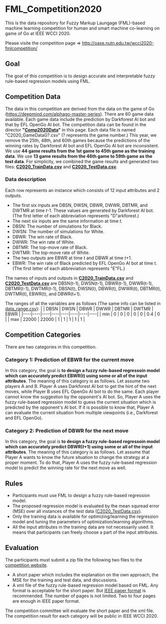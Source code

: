 # FML_Competition2020
This is the data repository for Fuzzy Markup Laungage (FML)-based machine learning competition for human and smart machine co-learning on game of Go at IEEE WCCI 2020.

Please visite the competition page => http://oase.nutn.edu.tw/wcci2020-fmlcompetition/

## Goal 
The goal of this competition is to design accurate and interpretable fuzzy rule-based regression models using FML. 

## Competition Data
The data in this competition are derived from the data on the game of Go (https://deepmind.com/alphago-master-series). There are 60 game data available. Each game data include the prediction by Darkforest AI bot and that by EFL OpenGo AI bot. The competition data can be found in the director **"[Comp2020Data](Comp2020Data)"** in this page. Each data file is named "C2020_GameDataG?.csv" (? represents the game number.) This year, we remove the 25th, 48th, and 60th games because the predictions of the winning rates by Darkforest AI bot and EFL OpenGo AI bot are inconsistent. We use **44 game results from the 1st game to 45th game as the training data**. We use **13 game results from the 46th game to 59th game as the test data**. 
For simplicity, we combined the game results and generated two files: **[C2020_TrainData.csv](Comp2020Data/C2020_TrainData.csv)** and **[C2020_TestData.csv](Comp2020Data/C2020_TestData.csv)**. 

### Data description
Each row represents an instance which consists of 12 input attributes and 2 outputs. 
* The first six inputs are DBSN, DWSN, DBWR, DWWR, DBTMR, and DWTMR at time _t_-1. These values are generated by Darkforest AI bot. (The first letter of each abbreviation represents "D"arkforest.)
* The next six inputs are the same information at time _t_. 
* DBSN: The number of simulations for Black. 
* DWSN: The number of simulations for White. 
* DBWR: The win rate of Black. 
* DWWR: The win rate of White. 
* DBTMR: The top-move rate of Black. 
* DWTMR: The top-move rate of White.
* The two outputs are EBWR at time _t_ and DBWR at time _t_+1.
* EBWR: The win rate of Black predicted by EFL OpenGo AI bot at time _t_. (The first letter of each abbreviation represents "E"FL.)

The names of inputs and outputs in **[C2020_TrainData.csv](Comp2020Data/C2020_TrainData.csv)** and **[C2020_TestData.csv](Comp2020Data/C2020_TestData.csv)** are DBSN(t-1), DWSN(t-1), DBWR(t-1), DWWR(t-1), DBTMR(t-1), DWTMR(t-1), DBSN(t), DWSN(t), DBWR(t), DWWR(t), DBTMR(t), DWTMR(t), EBWR(t), and DBWR(t+1).

The ranges of all the variables are as follows (The same info can be listed in [data_range.csv](Comp2020Data/data_range.csv)):
| | DBSN | DWSN | DBWR | DWWR | DBTMR | DWTMR | EBWR |
|----|----|----|----|----|----|----|----|
| min | 0 | 0 | 0 | 0 | 0 | 0.4 | 0 |
| max | 22000 | 22000 | 1 | 1 | 1 | 1 | 1 |

## Competition Categories
There are two categories in this competition. 
### Category 1: Prediction of EBWR for the current move
In this category, the goal is **to design a fuzzy rule-based regressoin model which can accurately predict EBWR(_t_) using some or all of the input attributes**. The meaning of this category is as follows. Let assume two players A and B. Player A uses Darkforest AI bot to get the hint of the next moves, while Player B uses EFL OpenGo AI bot to do the same. Each player cannot know the suggestion by the opponent's AI bot. So, Player A uses the fuzzy rule-based regression model to guess the current situation which is predicted by the opponent's AI bot. If it is possible to know that, Player A can evaluate the current situation from multiple viewpoints (i.e., Darkforest and EFL OpenGo). 

### Category 2: Prediction of DBWR for the next move
In this category, the goal is **to design a fuzzy rule-based regressoin model which can accurately predict DBWR(_t_+1) using some or all of the input attributes**. The meaning of this category is as follows. Let assume that Player A wants to know the future situation to change the strategy at a proper moment. To do that, Player A uses the fuzzy rule-based regression model to predict the winning rate for the next move as well. 

## Rules
* Participants must use FML to design a fuzzy rule-based regression model.
* The proposed regression model is evaluated by the mean squread error (MSE) over all instances of the test data ([C2020_TestData.csv](Comp2020Data/C2020_TestData.csv)). 
* Only the training data is available for optimizing/learning the regression model and tuning the parameters of optimization/learning algorithms.
* All the input attributes in the training data are not necessarily used. It means that participants can freely choose a part of the input attributes.

## Evaluation
The participants must submit a zip file the following two files to the [competition website](http://oase.nutn.edu.tw/wcci2020-fmlcompetition/). 
* A short paper which includes the explanation on the own approach, the MSE for the training and test data, and discussions.
* A xml file of the fuzzy rule-based regression model based on FML. 
Any format is acceptable for the short paper. But [IEEE paper format](http://oase.nutn.edu.tw/wcci2020-fmlcompetition/files/conference-template-letter.docx) is recommended. The number of pages is not limited. Two to four pages are enough in IEEE paper format.

The competition committee will evaluate the short paper and the xml file. The competition result for each category will be public in IEEE WCCI 2020.
